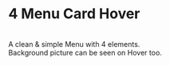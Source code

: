 # 4 Menu Card Hover

<br>
A clean & simple Menu with 4 elements.
<br>
Background picture can be seen on Hover too.
